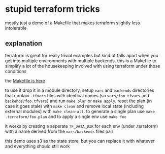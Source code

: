 # stupid terraform tricks

mostly just a demo of a Makefile that makes terraform slightly less
intolerable

## explanation

terraform is great for really trivial examples but kind of falls apart when
you get into multiple environments with multiple backends. this is a Makefile
to simplify a lot of the housekeeping involved with using terraform under those
conditions

the [Makefile is here](secrets/Makefile)

to use it drop it in a module directory, setup `vars` and `backends` directories
that contain `.tfvars` files with identical names (so `vars/foo.tfvars` and
`backends/foo.tfvars`) and run `make plan` or `make apply`. reset the plan (in
case it goes stale) with `make clean` and remove local state  (including
external modules) with `make clean-all`. to generate a single plan use
`make .terraform/foo.plan` and to apply a single env use `make foo`

it works by creating a seperate `TF_DATA_DIR` for each env (under .terraform)
with a name derived from the `vars/backends` files pair

this demo uses s3 as the state store, but you can replace it with whatever and
everything should still work
